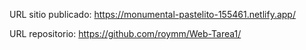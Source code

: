 URL sitio publicado: https://monumental-pastelito-155461.netlify.app/

URL repositorio: https://github.com/roymm/Web-Tarea1/
